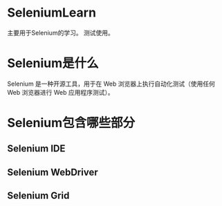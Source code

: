 # SeleniumLearn
主要用于Selenium的学习。
测试使用。

# Selenium是什么
Selenium 是一种开源工具，用于在 Web 浏览器上执行自动化测试（使用任何 Web 浏览器进行 Web 应用程序测试）。

# Selenium包含哪些部分
## Selenium IDE

## Selenium WebDriver

## Selenium Grid
